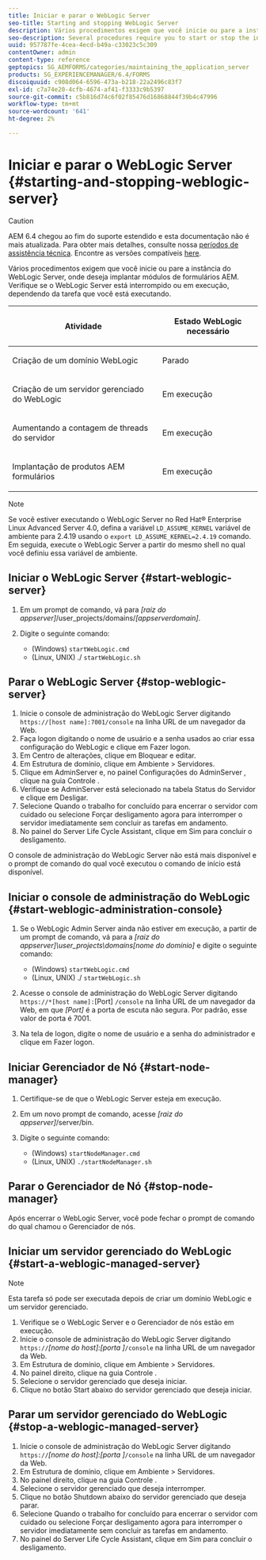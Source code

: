 ```yaml
---
title: Iniciar e parar o WebLogic Server
seo-title: Starting and stopping WebLogic Server
description: Vários procedimentos exigem que você inicie ou pare a instância do WebLogic Server, onde deseja implantar módulos de formulários AEM. Este documento descreve como iniciar e parar o WebLogic Server.
seo-description: Several procedures require you to start or stop the instance of WebLogic Server where you want to deploy AEM forms modules. This document describes how to start and stop the WebLogic Server.
uuid: 957787fe-4cea-4ecd-b49a-c33023c5c309
contentOwner: admin
content-type: reference
geptopics: SG_AEMFORMS/categories/maintaining_the_application_server
products: SG_EXPERIENCEMANAGER/6.4/FORMS
discoiquuid: c908d064-6596-473a-b218-22a2496c83f7
exl-id: c7a74e20-4cfb-4674-af41-f3333c9b5397
source-git-commit: c5b816d74c6f02f85476d16868844f39b4c47996
workflow-type: tm+mt
source-wordcount: '641'
ht-degree: 2%

---
```


# Iniciar e parar o WebLogic Server {#starting-and-stopping-weblogic-server}

>[!CAUTION]
>
>AEM 6.4 chegou ao fim do suporte estendido e esta documentação não é mais atualizada. Para obter mais detalhes, consulte nossa [períodos de assistência técnica](https://helpx.adobe.com/br/support/programs/eol-matrix.html). Encontre as versões compatíveis [here](https://experienceleague.adobe.com/docs/).

Vários procedimentos exigem que você inicie ou pare a instância do WebLogic Server, onde deseja implantar módulos de formulários AEM. Verifique se o WebLogic Server está interrompido ou em execução, dependendo da tarefa que você está executando.

<table> 
 <thead> 
  <tr> 
   <th><p>Atividade</p></th> 
   <th><p>Estado WebLogic necessário</p></th> 
  </tr> 
 </thead> 
 <tbody>
  <tr> 
   <td><p>Criação de um domínio WebLogic</p></td> 
   <td><p>Parado</p></td> 
  </tr> 
  <tr> 
   <td><p>Criação de um servidor gerenciado do WebLogic</p></td> 
   <td><p>Em execução</p></td> 
  </tr> 
  <tr> 
   <td><p>Aumentando a contagem de threads do servidor</p></td> 
   <td><p>Em execução</p></td> 
  </tr> 
  <tr> 
   <td><p>Implantação de produtos AEM formulários</p></td> 
   <td><p>Em execução</p></td> 
  </tr> 
 </tbody> 
</table>

>[!NOTE]
>
>Se você estiver executando o WebLogic Server no Red Hat® Enterprise Linux Advanced Server 4.0, defina a variável `LD_ASSUME_KERNEL` variável de ambiente para 2.4.19 usando o `export LD_ASSUME_KERNEL=2.4.19` comando. Em seguida, execute o WebLogic Server a partir do mesmo shell no qual você definiu essa variável de ambiente.

## Iniciar o WebLogic Server {#start-weblogic-server}

1. Em um prompt de comando, vá para *[raiz do appserver]*/user_projects/domains/*[appserverdomain]*.
1. Digite o seguinte comando:

   * (Windows) `startWebLogic.cmd`
   * (Linux, UNIX) ./ `startWebLogic.sh`

## Parar o WebLogic Server {#stop-weblogic-server}

1. Inicie o console de administração do WebLogic Server digitando `https://[host name]:7001/console` na linha URL de um navegador da Web.
1. Faça logon digitando o nome de usuário e a senha usados ao criar essa configuração do WebLogic e clique em Fazer logon.
1. Em Centro de alterações, clique em Bloquear e editar.
1. Em Estrutura de domínio, clique em Ambiente > Servidores.
1. Clique em AdminServer e, no painel Configurações do AdminServer , clique na guia Controle .
1. Verifique se AdminServer está selecionado na tabela Status do Servidor e clique em Desligar.
1. Selecione Quando o trabalho for concluído para encerrar o servidor com cuidado ou selecione Forçar desligamento agora para interromper o servidor imediatamente sem concluir as tarefas em andamento.
1. No painel do Server Life Cycle Assistant, clique em Sim para concluir o desligamento.

O console de administração do WebLogic Server não está mais disponível e o prompt de comando do qual você executou o comando de início está disponível.

## Iniciar o console de administração do WebLogic {#start-weblogic-administration-console}

1. Se o WebLogic Admin Server ainda não estiver em execução, a partir de um prompt de comando, vá para a *[raiz do appserver]\user_projects\domains\[nome do domínio]* e digite o seguinte comando:

   * (Windows) `startWebLogic.cmd`
   * (Linux, UNIX) ./ `startWebLogic.sh`

1. Acesse o console de administração do WebLogic Server digitando `https://*[host name]:`[Port] `/console` na linha URL de um navegador da Web, em que *[Port]* é a porta de escuta não segura. Por padrão, esse valor de porta é 7001.
1. Na tela de logon, digite o nome de usuário e a senha do administrador e clique em Fazer logon.

## Iniciar Gerenciador de Nó {#start-node-manager}

1. Certifique-se de que o WebLogic Server esteja em execução.
1. Em um novo prompt de comando, acesse *[raiz do appserver]*/server/bin.
1. Digite o seguinte comando:

   * (Windows) `startNodeManager.cmd`
   * (Linux, UNIX) `./startNodeManager.sh`

## Parar o Gerenciador de Nó {#stop-node-manager}

Após encerrar o WebLogic Server, você pode fechar o prompt de comando do qual chamou o Gerenciador de nós.

## Iniciar um servidor gerenciado do WebLogic {#start-a-weblogic-managed-server}

>[!NOTE]
>
>Esta tarefa só pode ser executada depois de criar um domínio WebLogic e um servidor gerenciado.

1. Verifique se o WebLogic Server e o Gerenciador de nós estão em execução.
1. Inicie o console de administração do WebLogic Server digitando `https://`*[nome do host]:[porta ]*`/console` na linha URL de um navegador da Web.
1. Em Estrutura de domínio, clique em Ambiente > Servidores.
1. No painel direito, clique na guia Controle .
1. Selecione o servidor gerenciado que deseja iniciar.
1. Clique no botão Start abaixo do servidor gerenciado que deseja iniciar.

## Parar um servidor gerenciado do WebLogic {#stop-a-weblogic-managed-server}

1. Inicie o console de administração do WebLogic Server digitando `https://`*[nome do host]:[porta ]*`/console` na linha URL de um navegador da Web.
1. Em Estrutura de domínio, clique em Ambiente > Servidores.
1. No painel direito, clique na guia Controle .
1. Selecione o servidor gerenciado que deseja interromper.
1. Clique no botão Shutdown abaixo do servidor gerenciado que deseja parar.
1. Selecione Quando o trabalho for concluído para encerrar o servidor com cuidado ou selecione Forçar desligamento agora para interromper o servidor imediatamente sem concluir as tarefas em andamento.
1. No painel do Server Life Cycle Assistant, clique em Sim para concluir o desligamento.
